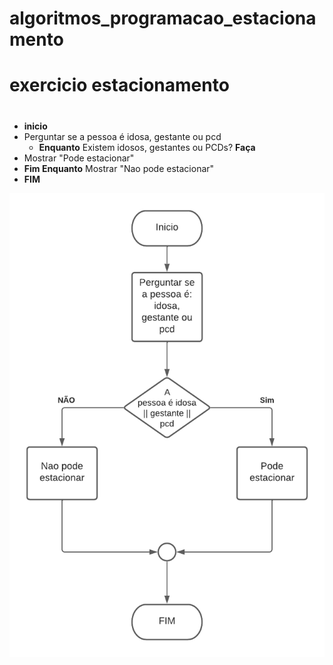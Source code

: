 # algoritmos_programacao_estacionamento
# exercicio estacionamento
#
- **inicio**
 - Perguntar se a pessoa é idosa, gestante ou pcd
   - **Enquanto** Existem idosos, gestantes ou PCDs? **Faça**
  - Mostrar "Pode estacionar"
 - **Fim Enquanto** Mostrar "Nao pode estacionar"
- **FIM** 



![Isso é uma imagem](https://github.com/Lopes-Vitor/algoritmo_programacao_estacionamento/blob/main/Diagrama%20em%20branco.png)
